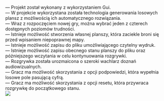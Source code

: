 — Projekt został wykonany z wykorzystaniem Gui. <br />
— W projekcie wykorzystana została technologia generowania losowych plansz z możliwością ich automatycznego rozwiązania. <br />
— Wraz z rozpoczęciem nowej gry, można wybrać jeden z czterech dostępnych poziomów trudności. <br />
— Istnieje możliwość stworzenia własnej planszy, która zaciekle broni się przed wpisaniem niepoprawnej mapy. <br />
— Istnieje możliwość zapisu do pliku umożliwiającego czytelny wydruk. <br />
— Istnieje możliwość zapisu obecnego stanu planszy do pliku oraz późniejszego wczytania w celu kontynuowania rozgrywki. <br />
— Rozgrywka została urozmaicona o szeroki wachlarz doznań audiowizualnych. <br />
— Gracz ma możliwość skorzystania z opcji podpowiedzi, która wypełnia losowe pole pasującą cyfrą. <br />
— Gracz ma możliwość skorzystania z opcji resetu, która przywraca rozgrywkę do początkowego stanu. <br />
<img src="https://github.com/PawDenst/Sudoku/main/jpg/Sudoku.png?raw=true">
